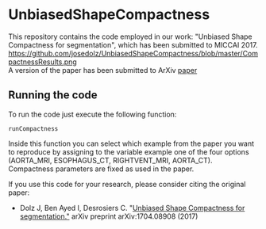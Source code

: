 # UnbiasedShapeCompactness
This repository contains the code employed in our work: "Unbiased Shape Compactness for segmentation", which has been submitted to MICCAI 2017.
<br>
https://github.com/josedolz/UnbiasedShapeCompactness/blob/master/CompactnessResults.png
</br>
A version of the paper has been submitted to ArXiv [paper](https://arxiv.org/pdf/1704.08908.pdf)

## Running the code

To run the code just execute the following function:

```
runCompactness
```

Inside this function you can select which example from the paper you want to reproduce by assigning to the variable example one of the four options (AORTA_MRI, ESOPHAGUS_CT, RIGHTVENT_MRI, AORTA_CT). Compactness parameters are fixed as used in the paper.

If you use this code for your research, please consider citing the original paper:

- Dolz J, Ben Ayed I, Desrosiers C. "[Unbiased Shape Compactness for segmentation."](https://arxiv.org/pdf/1704.08908.pdf) arXiv preprint arXiv:1704.08908 (2017)

